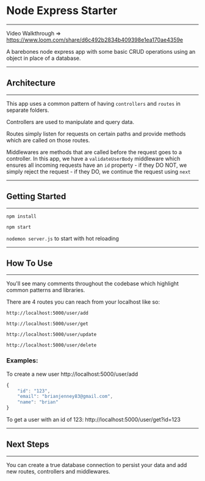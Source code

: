 # Node Express Starter

---

Video Walkthrough => https://www.loom.com/share/d6c492b2834b409398e1ea170ae4359e

A barebones node express app with some basic CRUD operations using an object in place of a database.

---

## Architecture

---

This app uses a common pattern of having `controllers` and `routes` in separate folders.

Controllers are used to manipulate and query data.

Routes simply listen for requests on certain paths and provide methods which are called on those routes.

Middlewares are methods that are called before the request goes to a controller. In this app, we have a `validateUserBody` middleware which ensures all incoming requests have an `id` property - if they DO NOT, we simply reject the request - if they DO, we continue the request using `next`

---

## Getting Started

---

`npm install`

`npm start`

`nodemon server.js` to start with hot reloading

---

## How To Use

---

You'll see many comments throughout the codebase which highlight common patterns and libraries.

There are 4 routes you can reach from your localhost like so:

`http://localhost:5000/user/add`

`http://localhost:5000/user/get`

`http://localhost:5000/user/update`

`http://localhost:5000/user/delete`

### Examples:

To create a new user
http://localhost:5000/user/add

```js
{
    "id": "123",
    "email": "brianjenney83@gmail.com",
    "name": "brian"
}
```

To get a user with an id of 123:
http://localhost:5000/user/get?id=123

---

## Next Steps

---

You can create a true database connection to persist your data and add new routes, controllers and middlewares.
